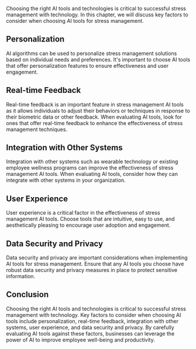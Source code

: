 

Choosing the right AI tools and technologies is critical to successful stress management with technology. In this chapter, we will discuss key factors to consider when choosing AI tools for stress management.

Personalization
---------------

AI algorithms can be used to personalize stress management solutions based on individual needs and preferences. It's important to choose AI tools that offer personalization features to ensure effectiveness and user engagement.

Real-time Feedback
------------------

Real-time feedback is an important feature in stress management AI tools as it allows individuals to adjust their behaviors or techniques in response to their biometric data or other feedback. When evaluating AI tools, look for ones that offer real-time feedback to enhance the effectiveness of stress management techniques.

Integration with Other Systems
------------------------------

Integration with other systems such as wearable technology or existing employee wellness programs can improve the effectiveness of stress management AI tools. When evaluating AI tools, consider how they can integrate with other systems in your organization.

User Experience
---------------

User experience is a critical factor in the effectiveness of stress management AI tools. Choose tools that are intuitive, easy to use, and aesthetically pleasing to encourage user adoption and engagement.

Data Security and Privacy
-------------------------

Data security and privacy are important considerations when implementing AI tools for stress management. Ensure that any AI tools you choose have robust data security and privacy measures in place to protect sensitive information.

Conclusion
----------

Choosing the right AI tools and technologies is critical to successful stress management with technology. Key factors to consider when choosing AI tools include personalization, real-time feedback, integration with other systems, user experience, and data security and privacy. By carefully evaluating AI tools against these factors, businesses can leverage the power of AI to improve employee well-being and productivity.
